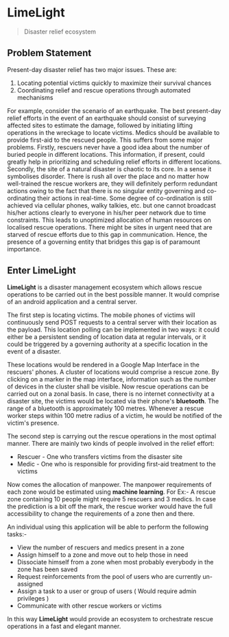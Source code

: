 # LimeLight
> Disaster relief ecosystem

## Problem Statement

Present-day disaster relief has two major issues. These are:

1. Locating potential victims quickly to maximize their survival chances
2. Coordinating relief and rescue operations through automated mechanisms

For example, consider the scenario of an earthquake. The best present-day relief efforts in the event of an earthquake should consist of surveying affected sites to estimate the damage, followed by initiating lifting operations in the wreckage to locate victims. Medics should be available to provide first-aid to the rescued people. This suffers from some major problems. Firstly, rescuers never have a good idea about the number of buried people in different locations. This information, if present, could greatly help in prioritizing and scheduling relief efforts in different locations. Secondly, the site of a natural disaster is chaotic to its core. In a sense it symbolises disorder. There is rush all over the place and no matter how well-trained the rescue workers are, they will definitely perform redundant actions owing to the fact that there is no singular entity governing and co-ordinating their actions in real-time. Some degree of co-ordination is still achieved via cellular phones, walky talkies, etc. but one cannot broadcast his/her actions clearly to everyone in his/her peer network due to time constraints. This leads to unoptimized allocation of human resources on localised rescue operations. There might be sites in urgent need that are starved of rescue efforts due to this gap in communication. Hence, the presence of a governing entity that bridges this gap is of paramount importance.

## Enter LimeLight

**LimeLight** is a disaster management ecosystem which allows rescue operations to be carried out in the best possible manner. It would comprise of an android application and a central server.

The first step is locating victims. The mobile phones of victims will continuously send POST requests to a central server with their location as the payload. This location polling can be implemented in two ways: it could either be a persistent sending of location data at regular intervals, or it could be triggered by a governing authority at a specific location in the event of a disaster.

These locations would be rendered in a Google Map Interface in the rescuers' phones. A cluster of locations would comprise a rescue zone. By clicking on a marker in the map interface, information such as the number of devices in the cluster shall be visible. Now rescue operations can be carried out on a zonal basis. In case, there is no internet connectivity at a disaster site, the victims would be located via their phone's **bluetooth**. The range of a bluetooth is approximately 100 metres. Whenever a rescue worker steps within 100 metre radius of a victim, he would be notified of the victim's presence.

The second step is carrying out the rescue operations in the most optimal manner. There are mainly two kinds of people involved in the relief effort:

* Rescuer - One who transfers victims from the disaster site
* Medic - One who is responsible for providing first-aid treatment to the victims

Now comes the allocation of manpower. The manpower requirements of each zone would be estimated using **machine learning**. For Ex:- A rescue zone containing 10 people might require 5 rescuers and 3 medics. In case the prediction is a bit off the mark, the rescue worker would have the full accessibility to change the requirements of a zone then and there.

An individual using this application will be able to perform the following tasks:-

* View the number of rescuers and medics present in a zone
* Assign himself to a zone and move out to help those in need
* Dissociate himself from a zone when most probably everybody in the zone has been saved
* Request reinforcements from the pool of users who are currently un-assigned
* Assign a task to a user or group of users ( Would require admin privileges )
* Communicate with other rescue workers or victims

In this way **LimeLight** would provide an ecosystem to orchestrate rescue operations in a fast and elegant manner.




